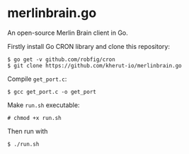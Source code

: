 # merlinbrain.go
An open-source Merlin Brain client in Go.

Firstly install Go CRON library and clone this repository:
```
$ go get -v github.com/robfig/cron
$ git clone https://github.com/kherut-io/merlinbrain.go
```

Compile `get_port.c`:
```
$ gcc get_port.c -o get_port
```

Make `run.sh` executable:
```
# chmod +x run.sh
```

Then run with
```
$ ./run.sh
```

